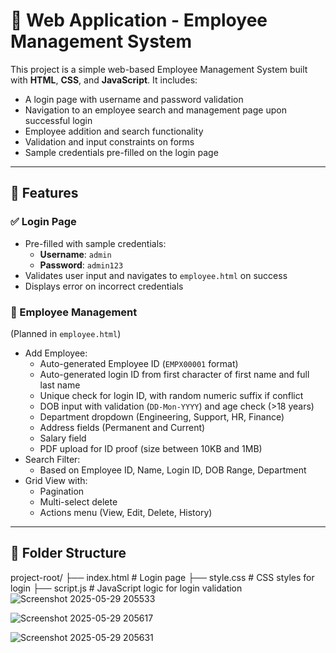 # 🔐 Web Application - Employee Management System

This project is a simple web-based Employee Management System built with **HTML**, **CSS**, and **JavaScript**. It includes:

- A login page with username and password validation
- Navigation to an employee search and management page upon successful login
- Employee addition and search functionality
- Validation and input constraints on forms
- Sample credentials pre-filled on the login page

---

## 🚀 Features

### ✅ Login Page
- Pre-filled with sample credentials:
  - **Username**: `admin`
  - **Password**: `admin123`
- Validates user input and navigates to `employee.html` on success
- Displays error on incorrect credentials

### 👥 Employee Management
(Planned in `employee.html`)
- Add Employee:
  - Auto-generated Employee ID (`EMPX00001` format)
  - Auto-generated login ID from first character of first name and full last name
  - Unique check for login ID, with random numeric suffix if conflict
  - DOB input with validation (`DD-Mon-YYYY`) and age check (>18 years)
  - Department dropdown (Engineering, Support, HR, Finance)
  - Address fields (Permanent and Current)
  - Salary field
  - PDF upload for ID proof (size between 10KB and 1MB)
- Search Filter:
  - Based on Employee ID, Name, Login ID, DOB Range, Department
- Grid View with:
  - Pagination
  - Multi-select delete
  - Actions menu (View, Edit, Delete, History)

---

## 🧱 Folder Structure

project-root/
├── index.html # Login page
├── style.css # CSS styles for login
├── script.js # JavaScript logic for login validation
![Screenshot 2025-05-29 205533](https://github.com/user-attachments/assets/c84e1033-0a30-47d5-aaac-d0a96887f6f7)

![Screenshot 2025-05-29 205617](https://github.com/user-attachments/assets/8caf05b5-9585-436b-a6f6-ad6560c06f93)

![Screenshot 2025-05-29 205631](https://github.com/user-attachments/assets/c425fe29-8267-4f18-9126-9642d22e13c8)

